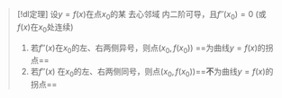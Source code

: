

> [!dl定理] 
> 设$y=f(x)$在点$x_{0}$的某 去心邻域 内二阶可导，且$f''(x_{0})=0$ (或$f(x)$在$x_{0}$处连续)
> 1. 若$f''(x)$在$x_{0}$的左、右两侧异号，则点$(x_{0},f(x_{0}))$ ==为曲线$y=f(x)$的拐点==
> 2. 若$f''(x)$ 在$x_{0}$的左、右两侧同号，则点$(x_{0},f(x_{0}))$==**不**为曲线$y=f(x)$的拐点==

